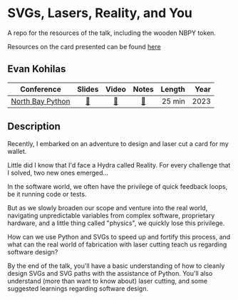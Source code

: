 # SVGs, Lasers, Reality, and You

A repo for the resources of the talk, including the wooden NBPY token.

Resources on the card presented can be found [here](https://github.com/ekohilas/card-resources)

## Evan Kohilas

| Conference | Slides | Video | Notes | Length | Year |
|------------|:-----:|:-----:|:-----:|-------:|-----:|
| [North Bay Python](https://2023.northbaypython.org/) | [🔗](https://www.canva.com/design/DAF1OgfPC6s/54eJLnF9mqdzigKHOnHNeA/view)  | [🔗](https://youtu.be/XQZAeP_Loyg) | [🔗](https://pretalx.northbaypython.org/nbpy-2023/talk/XB7UTZ/) | 25 min | 2023 |

## Description
Recently, I embarked on an adventure to design and laser cut a card for my wallet.

Little did I know that I'd face a Hydra called Reality. For every challenge that I solved, two new ones emerged...

In the software world, we often have the privilege of quick feedback loops, be it running code or tests.

But as we slowly broaden our scope and venture into the real world, navigating unpredictable variables from complex software, proprietary hardware, and a little thing called "physics", we quickly lose this privilege.

How can we use Python and SVGs to speed up and fortify this process, and what can the real world of fabrication with laser cutting teach us regarding software design?

By the end of the talk, you'll have a basic understanding of how to cleanly design SVGs and SVG paths with the assistance of Python. You'll also understand (more than want to know about) laser cutting, and some suggested learnings regarding software design.




